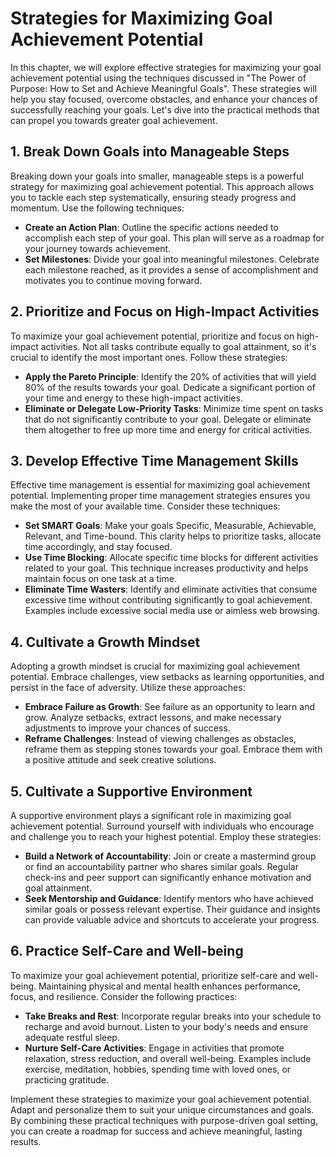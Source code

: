 Strategies for Maximizing Goal Achievement Potential
================================================================

In this chapter, we will explore effective strategies for maximizing your goal achievement potential using the techniques discussed in "The Power of Purpose: How to Set and Achieve Meaningful Goals". These strategies will help you stay focused, overcome obstacles, and enhance your chances of successfully reaching your goals. Let's dive into the practical methods that can propel you towards greater goal achievement.

**1. Break Down Goals into Manageable Steps**
---------------------------------------------

Breaking down your goals into smaller, manageable steps is a powerful strategy for maximizing goal achievement potential. This approach allows you to tackle each step systematically, ensuring steady progress and momentum. Use the following techniques:

* **Create an Action Plan**: Outline the specific actions needed to accomplish each step of your goal. This plan will serve as a roadmap for your journey towards achievement.
* **Set Milestones**: Divide your goal into meaningful milestones. Celebrate each milestone reached, as it provides a sense of accomplishment and motivates you to continue moving forward.

**2. Prioritize and Focus on High-Impact Activities**
-----------------------------------------------------

To maximize your goal achievement potential, prioritize and focus on high-impact activities. Not all tasks contribute equally to goal attainment, so it's crucial to identify the most important ones. Follow these strategies:

* **Apply the Pareto Principle**: Identify the 20% of activities that will yield 80% of the results towards your goal. Dedicate a significant portion of your time and energy to these high-impact activities.
* **Eliminate or Delegate Low-Priority Tasks**: Minimize time spent on tasks that do not significantly contribute to your goal. Delegate or eliminate them altogether to free up more time and energy for critical activities.

**3. Develop Effective Time Management Skills**
-----------------------------------------------

Effective time management is essential for maximizing goal achievement potential. Implementing proper time management strategies ensures you make the most of your available time. Consider these techniques:

* **Set SMART Goals**: Make your goals Specific, Measurable, Achievable, Relevant, and Time-bound. This clarity helps to prioritize tasks, allocate time accordingly, and stay focused.
* **Use Time Blocking**: Allocate specific time blocks for different activities related to your goal. This technique increases productivity and helps maintain focus on one task at a time.
* **Eliminate Time Wasters**: Identify and eliminate activities that consume excessive time without contributing significantly to goal achievement. Examples include excessive social media use or aimless web browsing.

**4. Cultivate a Growth Mindset**
---------------------------------

Adopting a growth mindset is crucial for maximizing goal achievement potential. Embrace challenges, view setbacks as learning opportunities, and persist in the face of adversity. Utilize these approaches:

* **Embrace Failure as Growth**: See failure as an opportunity to learn and grow. Analyze setbacks, extract lessons, and make necessary adjustments to improve your chances of success.
* **Reframe Challenges**: Instead of viewing challenges as obstacles, reframe them as stepping stones towards your goal. Embrace them with a positive attitude and seek creative solutions.

**5. Cultivate a Supportive Environment**
-----------------------------------------

A supportive environment plays a significant role in maximizing goal achievement potential. Surround yourself with individuals who encourage and challenge you to reach your highest potential. Employ these strategies:

* **Build a Network of Accountability**: Join or create a mastermind group or find an accountability partner who shares similar goals. Regular check-ins and peer support can significantly enhance motivation and goal attainment.
* **Seek Mentorship and Guidance**: Identify mentors who have achieved similar goals or possess relevant expertise. Their guidance and insights can provide valuable advice and shortcuts to accelerate your progress.

**6. Practice Self-Care and Well-being**
----------------------------------------

To maximize your goal achievement potential, prioritize self-care and well-being. Maintaining physical and mental health enhances performance, focus, and resilience. Consider the following practices:

* **Take Breaks and Rest**: Incorporate regular breaks into your schedule to recharge and avoid burnout. Listen to your body's needs and ensure adequate restful sleep.
* **Nurture Self-Care Activities**: Engage in activities that promote relaxation, stress reduction, and overall well-being. Examples include exercise, meditation, hobbies, spending time with loved ones, or practicing gratitude.

Implement these strategies to maximize your goal achievement potential. Adapt and personalize them to suit your unique circumstances and goals. By combining these practical techniques with purpose-driven goal setting, you can create a roadmap for success and achieve meaningful, lasting results.
